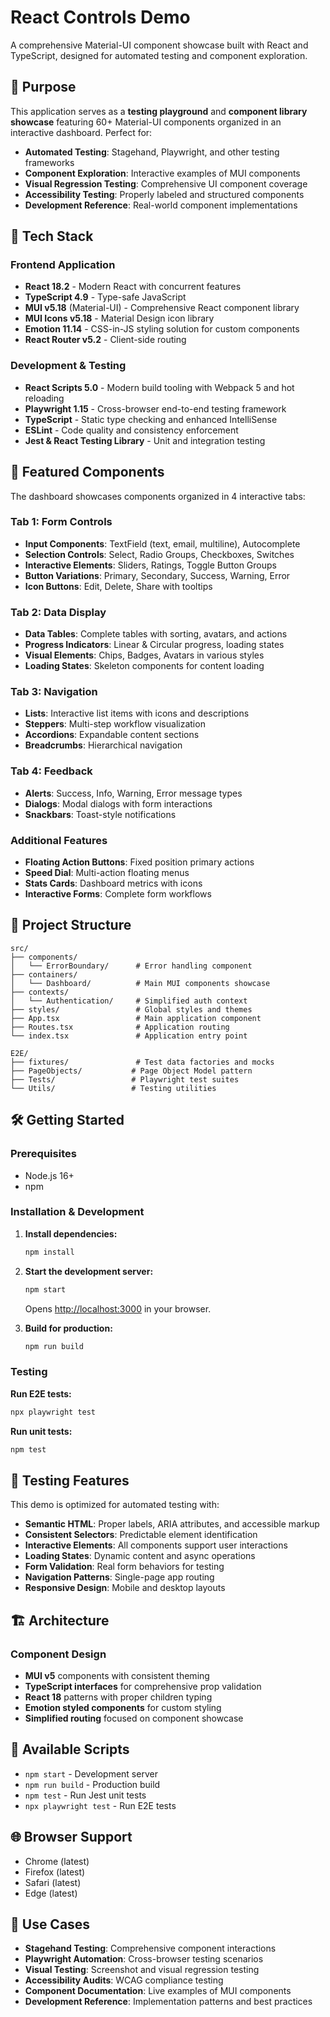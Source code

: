 # React Controls Demo

A comprehensive Material-UI component showcase built with React and TypeScript, designed for automated testing and component exploration.

## 🎯 Purpose

This application serves as a **testing playground** and **component library showcase** featuring 60+ Material-UI components organized in an interactive dashboard. Perfect for:

- **Automated Testing**: Stagehand, Playwright, and other testing frameworks
- **Component Exploration**: Interactive examples of MUI components
- **Visual Regression Testing**: Comprehensive UI component coverage
- **Accessibility Testing**: Properly labeled and structured components
- **Development Reference**: Real-world component implementations

## 🚀 Tech Stack

### Frontend Application
- **React 18.2** - Modern React with concurrent features
- **TypeScript 4.9** - Type-safe JavaScript
- **MUI v5.18** (Material-UI) - Comprehensive React component library
- **MUI Icons v5.18** - Material Design icon library
- **Emotion 11.14** - CSS-in-JS styling solution for custom components
- **React Router v5.2** - Client-side routing

### Development & Testing
- **React Scripts 5.0** - Modern build tooling with Webpack 5 and hot reloading
- **Playwright 1.15** - Cross-browser end-to-end testing framework
- **TypeScript** - Static type checking and enhanced IntelliSense
- **ESLint** - Code quality and consistency enforcement
- **Jest & React Testing Library** - Unit and integration testing

## 🎨 Featured Components

The dashboard showcases components organized in 4 interactive tabs:

### **Tab 1: Form Controls**
- **Input Components**: TextField (text, email, multiline), Autocomplete
- **Selection Controls**: Select, Radio Groups, Checkboxes, Switches  
- **Interactive Elements**: Sliders, Ratings, Toggle Button Groups
- **Button Variations**: Primary, Secondary, Success, Warning, Error
- **Icon Buttons**: Edit, Delete, Share with tooltips

### **Tab 2: Data Display**
- **Data Tables**: Complete tables with sorting, avatars, and actions
- **Progress Indicators**: Linear & Circular progress, loading states
- **Visual Elements**: Chips, Badges, Avatars in various styles
- **Loading States**: Skeleton components for content loading

### **Tab 3: Navigation**
- **Lists**: Interactive list items with icons and descriptions
- **Steppers**: Multi-step workflow visualization
- **Accordions**: Expandable content sections
- **Breadcrumbs**: Hierarchical navigation

### **Tab 4: Feedback**
- **Alerts**: Success, Info, Warning, Error message types
- **Dialogs**: Modal dialogs with form interactions
- **Snackbars**: Toast-style notifications

### **Additional Features**
- **Floating Action Buttons**: Fixed position primary actions
- **Speed Dial**: Multi-action floating menus
- **Stats Cards**: Dashboard metrics with icons
- **Interactive Forms**: Complete form workflows

## 📁 Project Structure

```
src/
├── components/
│   └── ErrorBoundary/      # Error handling component
├── containers/
│   └── Dashboard/          # Main MUI components showcase
├── contexts/
│   └── Authentication/     # Simplified auth context
├── styles/                 # Global styles and themes
├── App.tsx                 # Main application component
├── Routes.tsx              # Application routing
└── index.tsx               # Application entry point

E2E/
├── fixtures/               # Test data factories and mocks
├── PageObjects/           # Page Object Model pattern
├── Tests/                 # Playwright test suites
└── Utils/                 # Testing utilities
```

## 🛠 Getting Started

### Prerequisites
- Node.js 16+ 
- npm

### Installation & Development

1. **Install dependencies:**
   ```bash
   npm install
   ```

2. **Start the development server:**
   ```bash
   npm start
   ```
   Opens [http://localhost:3000](http://localhost:3000) in your browser.

3. **Build for production:**
   ```bash
   npm run build
   ```

### Testing

**Run E2E tests:**
```bash
npx playwright test
```

**Run unit tests:**
```bash
npm test
```

## 🧪 Testing Features

This demo is optimized for automated testing with:

- **Semantic HTML**: Proper labels, ARIA attributes, and accessible markup
- **Consistent Selectors**: Predictable element identification
- **Interactive Elements**: All components support user interactions
- **Loading States**: Dynamic content and async operations
- **Form Validation**: Real form behaviors for testing
- **Navigation Patterns**: Single-page app routing
- **Responsive Design**: Mobile and desktop layouts

## 🏗 Architecture

### Component Design
- **MUI v5** components with consistent theming
- **TypeScript interfaces** for comprehensive prop validation
- **React 18** patterns with proper children typing
- **Emotion styled components** for custom styling
- **Simplified routing** focused on component showcase

## 📜 Available Scripts

- `npm start` - Development server
- `npm run build` - Production build
- `npm test` - Run Jest unit tests
- `npx playwright test` - Run E2E tests

## 🌐 Browser Support

- Chrome (latest)
- Firefox (latest) 
- Safari (latest)
- Edge (latest)

## 🎯 Use Cases

- **Stagehand Testing**: Comprehensive component interactions
- **Playwright Automation**: Cross-browser testing scenarios
- **Visual Testing**: Screenshot and visual regression testing
- **Accessibility Audits**: WCAG compliance testing
- **Component Documentation**: Live examples of MUI components
- **Development Reference**: Implementation patterns and best practices
